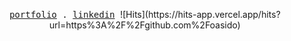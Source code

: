 <p align="center">
  <samp>
    <a href="https://ofekasido.xyz/">portfolio</a> .
    <a href="https://linkedin.com/in/ofekasido/">linkedin</a>
  </samp>
  ![Hits](https://hits-app.vercel.app/hits?url=https%3A%2F%2Fgithub.com%2Foasido)
</p>
